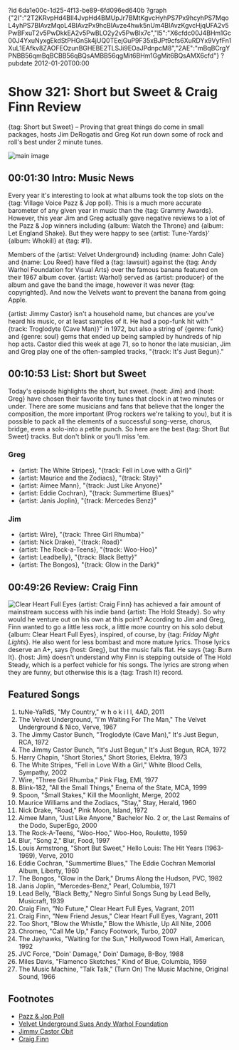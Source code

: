 ?id 6da1e00c-1d25-4f13-be89-6fd096ed640b
?graph {"2I":"2T2KRvpHd4BII4JvpHd4BMUpJr7BMtKgvcHyhPS7Px9hcyhPS7MqoL4yhPS7BIAvzMqoL4BIAvzPx9hcBIAvze4hwk5nUm4BIAvzKgvcHjqUFA2v5PwBFxuT2v5PwDkkEA2v5PwBLO2y2v5PwBIx7c","I5":"X6cfdc00J4BHm1Gc00J4YxuNyxgEkdStPHGnSk4jUQ0TEejGuP9F35xBJPt9cfs6XuRDYx9VyfFn1XuL1EAfkv8ZAOFEOzunBGHEBE2TLSJi9EOaJPdnpcM8","2AE":"mBqBCrgYPNBB56qmBqBCBB56qBQsAMBB56qgMit6BHm1GgMit6BQsAMX6cfd"}
?pubdate 2012-01-20T00:00
# Show 321: Short but Sweet & Craig Finn Review
{tag: Short but Sweet} – Proving that great things do come in small packages, hosts Jim DeRogatis and Greg Kot run down some of rock and roll's best under 2 minute tunes.

![main image](https://static.soundopinions.org/images/2012/shortbutsweet.jpg)

## 00:01:30 Intro: Music News
Every year it's interesting to look at what albums took the top slots on the {tag: Village Voice Pazz & Jop poll}. This is a much more accurate barometer of any given year in music than the {tag: Grammy Awards}. However, this year Jim and Greg actually gave negative reviews to a lot of the Pazz & Jop winners including {album: Watch the Throne} and {album: Let England Shake}. But they were happy to see {artist: Tune-Yards}' {album: Whokill} at {tag: #1}.

Members of the {artist: Velvet Underground} including {name: John Cale} and {name: Lou Reed} have filed a {tag: lawsuit} against the {tag: Andy Warhol Foundation for Visual Arts} over the famous banana featured on their 1967 album cover. {artist: Warhol} served as {artist: producer} of the album and gave the band the image, however it was never {tag: copyrighted}. And now the Velvets want to prevent the banana from going Apple.

{artist: Jimmy Castor} isn't a household name, but chances are you've heard his music, or at least samples of it. He had a pop-funk hit with "{track: Troglodyte (Cave Man)}" in 1972, but also a string of {genre: funk} and {genre: soul} gems that ended up being sampled by hundreds of hip hop acts. Castor died this week at age 71, so to honor the late musician, Jim and Greg play one of the often-sampled tracks, "{track: It's Just Begun}."

## 00:10:53 List: Short but Sweet
Today's episode highlights the short, but sweet. {host: Jim} and {host: Greg} have chosen their favorite tiny tunes that clock in at two minutes or under. There are some musicians and fans that believe that the longer the composition, the more important (Prog rockers we're talking to you), but it is possible to pack all the elements of a successful song-verse, chorus, bridge, even a solo-into a petite punch. So here are the best {tag: Short But Sweet} tracks. But don't blink or you'll miss 'em.

### Greg
- {artist: The White Stripes}, "{track: Fell in Love with a Girl}"
- {artist: Maurice and the Zodiacs}, "{track: Stay}"
- {artist: Aimee Mann}, "{track: Just Like Anyone}" 
- {artist: Eddie Cochran}, "{track: Summertime Blues}"
- {artist: Janis Joplin}, "{track: Mercedes Benz}"

### Jim
- {artist: Wire}, "{track: Three Girl Rhumba}"
- {artist: Nick Drake}, "{track: Road}"
- {artist: The Rock-a-Teens}, "{track: Woo-Hoo}"
- {artist: Leadbelly}, "{track: Black Betty}"
- {artist: The Bongos}, "{track: Glow in the Dark}"

## 00:49:26 Review: Craig Finn
![Clear Heart Full Eyes](https://static.soundopinions.org/assets/321/2AE0.jpg)
{artist: Craig Finn} has achieved a fair amount of mainstream success with his indie band {artist: The Hold Steady}. So why would he venture out on his own at this point? According to Jim and Greg, Finn wanted to go a little less rock, a little more country on his solo debut {album: Clear Heart Full Eyes}, inspired, of course, by {tag: *Friday Night Lights*}. He also went for less bombast and more mature lyrics. Those lyrics deserve an A+, says {host: Greg}, but the music falls flat. He says {tag: Burn It}. {host: Jim} doesn't understand why Finn is stepping outside of The Hold Steady, which is a perfect vehicle for his songs. The lyrics are strong when they are funny, but otherwise this is a {tag: Trash It} record.

## Featured Songs
1. tuNe-YaRdS, "My Country," w h o k i l l, 4AD, 2011
2. The Velvet Underground, "I'm Waiting For The Man," The Velvet Underground & Nico, Verve, 1967
3. The Jimmy Castor Bunch, "Troglodyte (Cave Man)," It's Just Begun, RCA, 1972
4. The Jimmy Castor Bunch, "It's Just Begun," It's Just Begun, RCA, 1972
5. Harry Chapin, "Short Stories," Short Stories, Elektra, 1973
6. The White Stripes, "Fell in Love With a Girl," White Blood Cells, Sympathy, 2002
7. Wire, "Three Girl Rhumba," Pink Flag, EMI, 1977
8. Blink-182, "All the Small Things," Enema of the State, MCA, 1999
9. Spoon, "Small Stakes," Kill the Moonlight, Merge, 2002
10. Maurice Williams and the Zodiacs, "Stay," Stay, Herald, 1960
11. Nick Drake, "Road," Pink Moon, Island, 1972
12. Aimee Mann, "Just Like Anyone," Bachelor No. 2 or, the Last Remains of the Dodo, SuperEgo, 2000
13. The Rock-A-Teens, "Woo-Hoo," Woo-Hoo, Roulette, 1959
14. Blur, "Song 2," Blur, Food, 1997
15. Louis Armstrong, "Short But Sweet," Hello Louis: The Hit Years (1963-1969), Verve, 2010
16. Eddie Cochran, "Summertime Blues," The Eddie Cochran Memorial Album, Liberty, 1960
17. The Bongos, "Glow in the Dark," Drums Along the Hudson, PVC, 1982
18. Janis Joplin, "Mercedes-Benz," Pearl, Columbia, 1971
19. Lead Belly, "Black Betty," Negro Sinful Songs Sung by Lead Belly, Musicraft, 1939
20. Craig Finn, "No Future," Clear Heart Full Eyes, Vagrant, 2011
21. Craig Finn, "New Friend Jesus," Clear Heart Full Eyes, Vagrant, 2011
22. Too Short, "Blow the Whistle," Blow the Whistle, Up All Nite, 2006
23. Chromeo, "Call Me Up," Fancy Footwork, Turbo, 2007
24. The Jayhawks, "Waiting for the Sun," Hollywood Town Hall, American, 1992
25. JVC Force, "Doin' Damage," Doin' Damage, B-Boy, 1988
26. Miles Davis, "Flamenco Sketches," Kind of Blue, Columbia, 1959
27. The Music Machine, "Talk Talk," (Turn On) The Music Machine, Original Sound, 1966

## Footnotes
- [Pazz & Jop Poll](http://www.villagevoice.com/pazznjop)
- [Velvet Underground Sues Andy Warhol Foundation](http://www.hollywoodreporter.com/thr-esq/velvet-underground-andy-warhol-bananas-280603)
- [Jimmy Castor Obit](http://www.nytimes.com/2012/01/18/arts/music/jimmy-castor-musician-who-mastered-many-genres-dies-at-71.html?_r=0)
- [Craig Finn](http://steadycraig.tumblr.com/)
